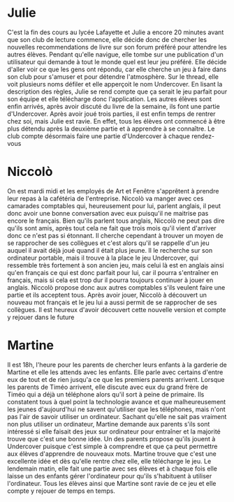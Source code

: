
# Julie


C'est la fin des cours au lycée Lafayette et Julie a encore 20 minutes avant 
que son club de lecture commence, elle décide donc de chercher les nouvelles
recommendations de livre sur son forum préféré pour attendre les autres élèves. 
Pendant qu'elle navigue, elle tombe sur une publication d'un utilisateur qui 
demande à tout le monde quel est leur jeu préféré. Elle décide d'aller voir ce 
que les gens ont répondu, car elle cherche un jeu à faire dans son club
pour s'amuser et pour détendre l'atmosphère. Sur le thread, elle voit plusieurs
noms défiler et elle apperçoit le nom Undercover. En lisant la description des 
règles, Julie se rend compte que ça serait le jeu parfait pour son équipe et elle 
télécharge donc l'application. 
Les autres élèves sont enfin arrivés, après avoir discuté du livre de la semaine,
ils font une partie d'Undercover. Après avoir joué trois parties, il est enfin
temps de rentrer chez soi, mais Julie est ravie. En effet, tous les
élèves ont commencé à être plus détendu après la deuxième partie et à apprendre
à se connaître. Le club compte désormais faire une partie d'Undercover à chaque
rendez-vous


# Niccolò

On est mardi midi et les employés de Art et Fenêtre s'apprêtent à prendre leur
repas à la cafétéria de l'entreprise. Niccolò va manger avec ces camarades 
comptables qui, heureusement pour lui, parlent anglais, il peut donc avoir une
bonne conversation avec eux puisqu'il ne maitrise pas encore le français.
Bien qu'ils parlent tous anglais, Niccolò ne peut pas dire qu'ils sont amis,
après tout cela ne fait que trois mois qu'il vient d'arriver donc ce n'est pas si 
étonnant. Il cherche cependant à trouver un moyen de se rapprocher de ses collègues
et c'est alors qu'il se rappelle d'un jeu auquel il avait déjà joué quand il
était plus jeune. Il le recherche sur son ordinateur portable, mais il trouve 
à la place le jeu Undercover, qui ressemble très fortement à son ancien jeu,
mais celui là est en anglais ainsi qu'en français ce qui est donc parfait pour
lui, car il pourra s'entraîner en français, mais si cela est trop dur il pourra
toujours continuer à jouer en anglais. Niccolò propose donc aux autres comptables
s'ils veulent faire une partie et ils acceptent tous. Après avoir jouer, Niccolò
à découvert un nouveau mot français et le jeu lui a aussi permit de se rapprocher
de ses collègues. Il est heureux d'avoir découvert cette nouvelle version et compte
y rejouer dans le future




# Martine

Il est 18h, l'heure pour les parents de chercher leurs enfants à la garderie de 
Martine et elle les attends avec les enfants. Elle parle avec certains d'entre eux
de tout et de rien jusqu'a ce que les premiers parents arrivent. Lorsque les parents
de Timéo arrivent, elle discute avec eux du grand frère de Timéo qui a déjà un téléphone
alors qu'il sort à peine de primaire. Ils constatent tous à quel point la technologie
avance et que malheureusement les jeunes d'aujourd'hui ne savent qu'utiliser que les
téléphones, mais n'ont pas l'air de savoir utiliser un ordinateur. Sachant qu'elle
ne sait pas vraiment non plus utiliser un ordinateur, Martine demande aux parents
s'ils sont intéressé si elle faisait des jeux sur ordinateur pour entraîner et
la majorité trouve que c'est une bonne idée. Un des parents propose qu'ils
jouent à Undercover puisque c'est simple à comprendre et que ça peut permettre
aux élèves d'apprendre de nouveaux mots. Martine trouve que c'est une excellente idée 
et dès qu'elle rentre chez elle, elle télécharge le jeu. Le lendemain matin, elle
fait une partie avec ses élèves et à chaque fois elle laisse un des enfants 
gérer l'ordinateur pour qu'ils s'habituent à utiliser l'ordinateur. Tous les élèves 
ainsi que Martine sont ravie de ce jeu et elle compte y rejouer de temps en temps.









